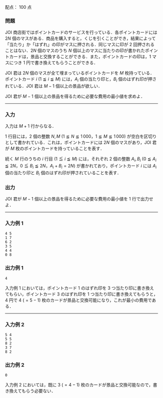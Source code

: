 配点： $100$ 点

### 問題

JOI 商店街ではポイントカードのサービスを行っている．各ポイントカードには $2N$ 個のマスがある．商品を購入すると，くじを引くことができ，結果によって「当たり」か「はずれ」の印がマスに押される．同じマスに印が $2$ 回押されることはない．$2N$ 個のマスのうち $N$ 個以上のマスに当たりの印が書かれたポイントカードは，景品と交換することができる．また，ポイントカードの印は，$1$ マスにつき $1$ 円で書き換えてもらうことができる．

JOI 君は $2N$ 個のマスが全て埋まっているポイントカードを $M$ 枚持っている．ポイントカード $i$ ($1 \leqq i \leqq M$) には，$A_i$ 個の当たり印と，$B_i$ 個のはずれ印が押されている．JOI 君は $M - 1$ 個以上の景品が欲しい．

JOI 君が $M - 1$ 個以上の景品を得るために必要な費用の最小値を求めよ．

---

### 入力

入力は $M + 1$ 行からなる．

$1$ 行目には，$2$ 個の整数 $N, M$ ($1 \leqq N \leqq 1\,000$，$1 \leqq M \leqq 1\,000$) が空白を区切りとして書かれている．これは，ポイントカードには $2N$ 個のマスがあり，JOI 君が $M$ 枚のポイントカードを持っていることを表す．

続く $M$ 行のうちの $i$ 行目 ($1 \leqq i \leqq M$) には，それぞれ $2$ 個の整数 $A_i, B_i$ ($0 \leqq A_i \leqq 2N$，$0 \leqq B_i \leqq 2N$，$A_i + B_i = 2N$) が書かれており，ポイントカード $i$ には $A_i$ 個の当たり印と $B_i$ 個のはずれ印が押されていることを表す．

### 出力

JOI 君が $M - 1$ 個以上の景品を得るために必要な費用の最小値を $1$ 行で出力せよ．

---

### 入力例 1

```
4 5
1 7
6 2
3 5
4 4
0 8
```

### 出力例 1

```
4
```

入力例 $1$ においては，ポイントカード $1$ のはずれ印を $3$ つ当たり印に書き換えてもらい，ポイントカード $3$ のはずれ印を $1$ つ当たり印に書き換えてもらうと，$4$ 円で $4 \: (= 5 - 1)$ 枚のカードが景品と交換可能になり，これが最小の費用である．

---

### 入力例 2 

```
5 4
5 5
8 2
3 7
8 2
```

### 出力例 2

```
0
```

入力例 $2$ においては，既に $3 \: (= 4 - 1)$ 枚のカードが景品と交換可能なので，書き換えてもらう必要ない．

